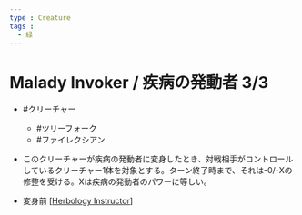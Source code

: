 ```yaml
---
type : Creature
tags : 
  - 緑
---
```

# Malady Invoker / 疾病の発動者 3/3

* #クリーチャー
  * #ツリーフォーク
  * #ファイレクシアン

* このクリーチャーが疾病の発動者に変身したとき、対戦相手がコントロールしているクリーチャー1体を対象とする。ターン終了時まで、それは-0/-Xの修整を受ける。Xは疾病の発動者のパワーに等しい。
* 変身前 [[Herbology Instructor]]


[//begin]: # "Autogenerated link references for markdown compatibility"
[Herbology Instructor]: <Herbology Instructor.md> "Herbology Instructor / 雑草学の指導者 (1)(緑) 1/3"
[//end]: # "Autogenerated link references"
